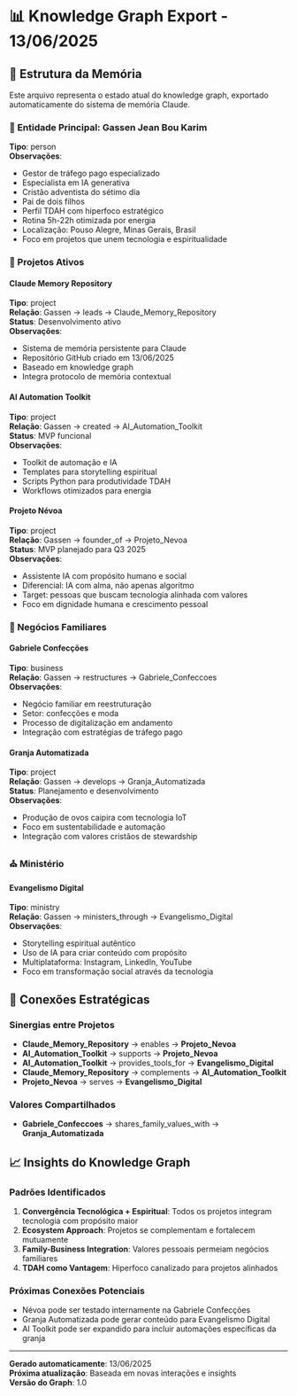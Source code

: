 # 📊 Knowledge Graph Export - 13/06/2025

## 🧠 Estrutura da Memória

Este arquivo representa o estado atual do knowledge graph, exportado automaticamente do sistema de memória Claude.

### 👤 Entidade Principal: Gassen Jean Bou Karim

**Tipo**: person  
**Observações**:
- Gestor de tráfego pago especializado
- Especialista em IA generativa
- Cristão adventista do sétimo dia
- Pai de dois filhos
- Perfil TDAH com hiperfoco estratégico
- Rotina 5h-22h otimizada por energia
- Localização: Pouso Alegre, Minas Gerais, Brasil
- Foco em projetos que unem tecnologia e espiritualidade

### 🚀 Projetos Ativos

#### Claude Memory Repository
**Tipo**: project  
**Relação**: Gassen → leads → Claude_Memory_Repository  
**Status**: Desenvolvimento ativo  
**Observações**:
- Sistema de memória persistente para Claude
- Repositório GitHub criado em 13/06/2025
- Baseado em knowledge graph
- Integra protocolo de memória contextual

#### AI Automation Toolkit
**Tipo**: project  
**Relação**: Gassen → created → AI_Automation_Toolkit  
**Status**: MVP funcional  
**Observações**:
- Toolkit de automação e IA
- Templates para storytelling espiritual
- Scripts Python para produtividade TDAH
- Workflows otimizados para energia

#### Projeto Névoa
**Tipo**: project  
**Relação**: Gassen → founder_of → Projeto_Nevoa  
**Status**: MVP planejado para Q3 2025  
**Observações**:
- Assistente IA com propósito humano e social
- Diferencial: IA com alma, não apenas algoritmo
- Target: pessoas que buscam tecnologia alinhada com valores
- Foco em dignidade humana e crescimento pessoal

### 🏢 Negócios Familiares

#### Gabriele Confecções
**Tipo**: business  
**Relação**: Gassen → restructures → Gabriele_Confeccoes  
**Observações**:
- Negócio familiar em reestruturação
- Setor: confecções e moda
- Processo de digitalização em andamento
- Integração com estratégias de tráfego pago

#### Granja Automatizada
**Tipo**: project  
**Relação**: Gassen → develops → Granja_Automatizada  
**Status**: Planejamento e desenvolvimento  
**Observações**:
- Produção de ovos caipira com tecnologia IoT
- Foco em sustentabilidade e automação
- Integração com valores cristãos de stewardship

### ⛪ Ministério

#### Evangelismo Digital
**Tipo**: ministry  
**Relação**: Gassen → ministers_through → Evangelismo_Digital  
**Observações**:
- Storytelling espiritual autêntico
- Uso de IA para criar conteúdo com propósito
- Multiplataforma: Instagram, LinkedIn, YouTube
- Foco em transformação social através da tecnologia

## 🔗 Conexões Estratégicas

### Sinergias entre Projetos
- **Claude_Memory_Repository** → enables → **Projeto_Nevoa**
- **AI_Automation_Toolkit** → supports → **Projeto_Nevoa**
- **AI_Automation_Toolkit** → provides_tools_for → **Evangelismo_Digital**
- **Claude_Memory_Repository** → complements → **AI_Automation_Toolkit**
- **Projeto_Nevoa** → serves → **Evangelismo_Digital**

### Valores Compartilhados
- **Gabriele_Confeccoes** → shares_family_values_with → **Granja_Automatizada**

## 📈 Insights do Knowledge Graph

### Padrões Identificados
1. **Convergência Tecnológica + Espiritual**: Todos os projetos integram tecnologia com propósito maior
2. **Ecosystem Approach**: Projetos se complementam e fortalecem mutuamente
3. **Family-Business Integration**: Valores pessoais permeiam negócios familiares
4. **TDAH como Vantagem**: Hiperfoco canalizado para projetos alinhados

### Próximas Conexões Potenciais
- Névoa pode ser testado internamente na Gabriele Confecções
- Granja Automatizada pode gerar conteúdo para Evangelismo Digital
- AI Toolkit pode ser expandido para incluir automações específicas da granja

---

**Gerado automaticamente**: 13/06/2025  
**Próxima atualização**: Baseada em novas interações e insights  
**Versão do Graph**: 1.0